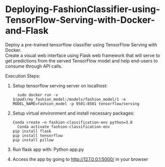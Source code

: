 # Deploying-FashionClassifier-using-TensorFlow-Serving-with-Docker-and-Flask
Deploy a pre-trained tensorflow classifier using TensorFlow Serving with Docker.
<br> Create a visual web interface using Flask web framework that will serve to get predictions from the served TensorFlow model and help end-users to consume through API calls. 

Execution Steps: 
  1.  Setup tensorflow serving server on localhost:
  
			sudo docker run -v $(pwd)/my_fashion_model:/models/fashion_model/1 -e MODEL_NAME=fashion_model -p 9501:8501 tensorflow/serving

  
  2.  Setup virtual environment and install necessary packages: 
  
          Conda create –n fashion-classification-env python=3.8
		    Conda activate fashion-classification-env
	      pip install flask
	      pip install tensorflow
	      pip install pillow
	  
  3.  Run flask app with: Python app.py 
  4.  Access the app by going to http://127.0.0.1:5000/ in your browser
	
